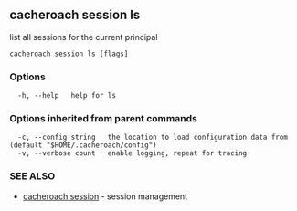 ## cacheroach session ls

list all sessions for the current principal

```
cacheroach session ls [flags]
```

### Options

```
  -h, --help   help for ls
```

### Options inherited from parent commands

```
  -c, --config string   the location to load configuration data from (default "$HOME/.cacheroach/config")
  -v, --verbose count   enable logging, repeat for tracing
```

### SEE ALSO

* [cacheroach session](cacheroach_session.md)	 - session management

